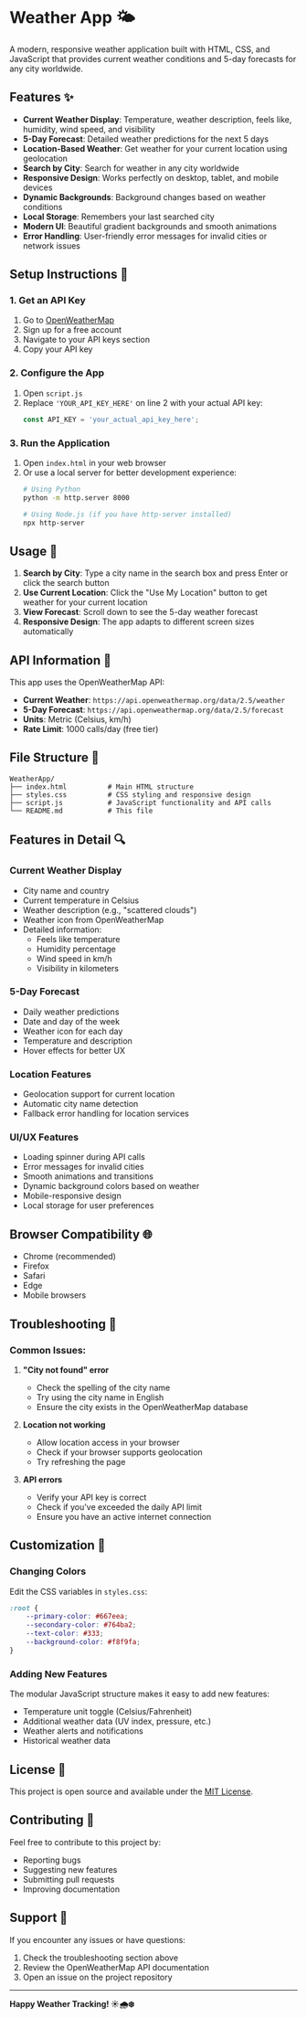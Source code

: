 # Weather App 🌤️

A modern, responsive weather application built with HTML, CSS, and JavaScript that provides current weather conditions and 5-day forecasts for any city worldwide.

## Features ✨

- **Current Weather Display**: Temperature, weather description, feels like, humidity, wind speed, and visibility
- **5-Day Forecast**: Detailed weather predictions for the next 5 days
- **Location-Based Weather**: Get weather for your current location using geolocation
- **Search by City**: Search for weather in any city worldwide
- **Responsive Design**: Works perfectly on desktop, tablet, and mobile devices
- **Dynamic Backgrounds**: Background changes based on weather conditions
- **Local Storage**: Remembers your last searched city
- **Modern UI**: Beautiful gradient backgrounds and smooth animations
- **Error Handling**: User-friendly error messages for invalid cities or network issues

## Setup Instructions 🚀

### 1. Get an API Key
1. Go to [OpenWeatherMap](https://openweathermap.org/)
2. Sign up for a free account
3. Navigate to your API keys section
4. Copy your API key

### 2. Configure the App
1. Open `script.js`
2. Replace `'YOUR_API_KEY_HERE'` on line 2 with your actual API key:
   ```javascript
   const API_KEY = 'your_actual_api_key_here';
   ```

### 3. Run the Application
1. Open `index.html` in your web browser
2. Or use a local server for better development experience:
   ```bash
   # Using Python
   python -m http.server 8000
   
   # Using Node.js (if you have http-server installed)
   npx http-server
   ```

## Usage 📱

1. **Search by City**: Type a city name in the search box and press Enter or click the search button
2. **Use Current Location**: Click the "Use My Location" button to get weather for your current location
3. **View Forecast**: Scroll down to see the 5-day weather forecast
4. **Responsive Design**: The app adapts to different screen sizes automatically

## API Information 🔗

This app uses the OpenWeatherMap API:
- **Current Weather**: `https://api.openweathermap.org/data/2.5/weather`
- **5-Day Forecast**: `https://api.openweathermap.org/data/2.5/forecast`
- **Units**: Metric (Celsius, km/h)
- **Rate Limit**: 1000 calls/day (free tier)

## File Structure 📁

```
WeatherApp/
├── index.html          # Main HTML structure
├── styles.css          # CSS styling and responsive design
├── script.js           # JavaScript functionality and API calls
└── README.md           # This file
```

## Features in Detail 🔍

### Current Weather Display
- City name and country
- Current temperature in Celsius
- Weather description (e.g., "scattered clouds")
- Weather icon from OpenWeatherMap
- Detailed information:
  - Feels like temperature
  - Humidity percentage
  - Wind speed in km/h
  - Visibility in kilometers

### 5-Day Forecast
- Daily weather predictions
- Date and day of the week
- Weather icon for each day
- Temperature and description
- Hover effects for better UX

### Location Features
- Geolocation support for current location
- Automatic city name detection
- Fallback error handling for location services

### UI/UX Features
- Loading spinner during API calls
- Error messages for invalid cities
- Smooth animations and transitions
- Dynamic background colors based on weather
- Mobile-responsive design
- Local storage for user preferences

## Browser Compatibility 🌐

- Chrome (recommended)
- Firefox
- Safari
- Edge
- Mobile browsers

## Troubleshooting 🔧

### Common Issues:

1. **"City not found" error**
   - Check the spelling of the city name
   - Try using the city name in English
   - Ensure the city exists in the OpenWeatherMap database

2. **Location not working**
   - Allow location access in your browser
   - Check if your browser supports geolocation
   - Try refreshing the page

3. **API errors**
   - Verify your API key is correct
   - Check if you've exceeded the daily API limit
   - Ensure you have an active internet connection

## Customization 🎨

### Changing Colors
Edit the CSS variables in `styles.css`:
```css
:root {
    --primary-color: #667eea;
    --secondary-color: #764ba2;
    --text-color: #333;
    --background-color: #f8f9fa;
}
```

### Adding New Features
The modular JavaScript structure makes it easy to add new features:
- Temperature unit toggle (Celsius/Fahrenheit)
- Additional weather data (UV index, pressure, etc.)
- Weather alerts and notifications
- Historical weather data

## License 📄

This project is open source and available under the [MIT License](LICENSE).

## Contributing 🤝

Feel free to contribute to this project by:
- Reporting bugs
- Suggesting new features
- Submitting pull requests
- Improving documentation

## Support 💬

If you encounter any issues or have questions:
1. Check the troubleshooting section above
2. Review the OpenWeatherMap API documentation
3. Open an issue on the project repository

---

**Happy Weather Tracking! ☀️🌧️❄️** 